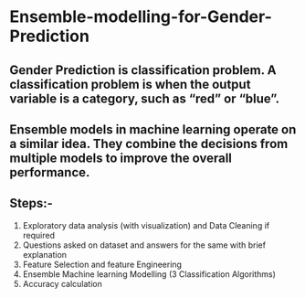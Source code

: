 # Ensemble-modelling-for-Gender-Prediction
## Gender Prediction is classification problem. A classification problem is when the output variable is a category, such as “red” or “blue”.
## Ensemble models in machine learning operate on a similar idea. They combine the decisions from multiple models to improve the overall performance.
## Steps:-
1)  Exploratory data analysis (with visualization) and Data Cleaning if required
2) Questions asked on dataset and answers for the same with brief explanation  
3) Feature Selection and feature Engineering
4) Ensemble Machine learning Modelling (3 Classification Algorithms)
5) Accuracy calculation 
